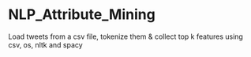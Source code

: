 # NLP_Attribute_Mining
Load tweets from a csv file, tokenize them &amp; collect top k features using csv, os, nltk and spacy

